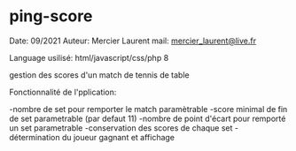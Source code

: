 # ping-score
Date: 09/2021
Auteur: Mercier Laurent
mail: mercier_laurent@live.fr

Language usilisé: html/javascript/css/php 8

gestion des scores d'un match de tennis de table

Fonctionnalité de l'pplication:


  -nombre de set pour remporter le match paramètrable
  -score minimal de fin de set parametrable (par defaut 11)
  -nombre de point d'écart pour remporté un set parametrable
  -conservation des scores de chaque set
  -détermination du joueur gagnant et affichage
